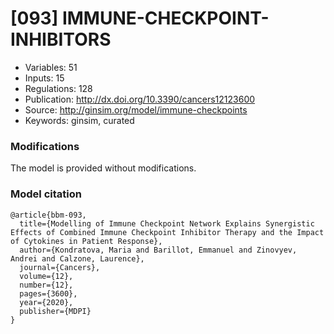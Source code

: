 # \[093\] IMMUNE-CHECKPOINT-INHIBITORS

 - Variables: 51
 - Inputs: 15
 - Regulations: 128
 - Publication: http://dx.doi.org/10.3390/cancers12123600
 - Source: http://ginsim.org/model/immune-checkpoints
 - Keywords: ginsim, curated


### Modifications

The model is provided without modifications.

### Model citation

```
@article{bbm-093,
  title={Modelling of Immune Checkpoint Network Explains Synergistic Effects of Combined Immune Checkpoint Inhibitor Therapy and the Impact of Cytokines in Patient Response},
  author={Kondratova, Maria and Barillot, Emmanuel and Zinovyev, Andrei and Calzone, Laurence},
  journal={Cancers},
  volume={12},
  number={12},
  pages={3600},
  year={2020},
  publisher={MDPI}
}

```


